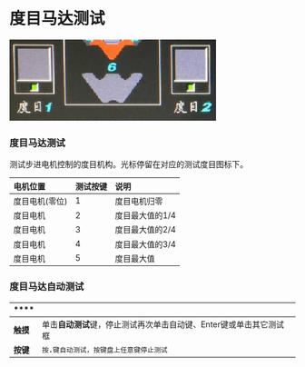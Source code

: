 # 度目马达测试

![](../.gitbook/assets/2019108107810746747.png)

### 度目马达测试

测试步进电机控制的度目机构。光标停留在对应的测试度目图标下。

| 电机位置 | 测试按键 | 说明 |
| :--- | :--- | :--- |
| 度目电机\(零位\) | 1 | 度目电机归零 |
| 度目电机 | 2 | 度目最大值的1/4 |
| 度目电机 | 3 | 度目最大值的2/4 |
| 度目电机 | 4 | 度目最大值的3/4 |
| 度目电机 | 5 | 度目最大值 |

### 度目马达自动测试 

|  **** |   |
| :--- | :--- |
| **触摸** | 单击**自动测试**键，停止测试再次单击自动键、Enter键或单击其它测试框 |
| **按键** | `按`**`.`**`键自动测试，按键盘上任意键停止测试` |



